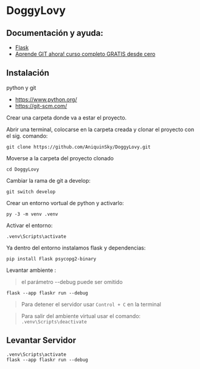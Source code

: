 # DoggyLovy

## Documentación y ayuda:
- [Flask]
- [Aprende GIT ahora! curso completo GRATIS desde cero]
   
## Instalación

python y git
- https://www.python.org/
- https://git-scm.com/

Crear una carpeta donde va a estar el proyecto.

Abrir una terminal, colocarse en la carpeta creada y clonar el proyecto con el sig. comando:
```
git clone https://github.com/AniquinSky/DoggyLovy.git
```

Moverse a la carpeta del proyecto clonado
```
cd DoggyLovy
```

Cambiar la rama de git a develop:
```
git switch develop
```
Crear un entorno vortual de python y activarlo:
```
py -3 -m venv .venv
```
Activar el entorno:
```
.venv\Scripts\activate
```

Ya dentro del entorno instalamos flask y dependencias:
```
pip install Flask psycopg2-binary 
```

Levantar ambiente :
> el parámetro --debug puede ser omitido
```
flask --app flaskr run --debug
```
> Para detener el servidor usar `Control + C` en la terminal

> Para salir del ambiente virtual usar el comando: `.venv\Scripts\deactivate`

## Levantar Servidor
```
.venv\Scripts\activate
flask --app flaskr run --debug
```

[Aprende GIT ahora! curso completo GRATIS desde cero]: https://www.youtube.com/watch?v=VdGzPZ31ts8
[Flask]: https://flask.palletsprojects.com/en/3.0.x/
